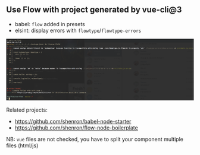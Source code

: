 ## Use Flow with project generated by vue-cli@3

- babel: `flow` added in presets
- elsint: display errors with `flowtype`/`flowtype-errors`

![eslint flow error](https://raw.githubusercontent.com/shenron/vue-flow/master/eslint-error.png)

Related projects: 
- https://github.com/shenron/babel-node-starter
- https://github.com/shenron/flow-node-boilerplate

NB: `vue` files are not checked, you have to split your component multiple files (html/js)
